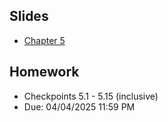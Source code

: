 ## Slides
- [Chapter 5](../Slides/Chapter05.pdf)

## Homework
  
- Checkpoints 5.1 - 5.15 (inclusive)
- Due: 04/04/2025 11:59 PM 
